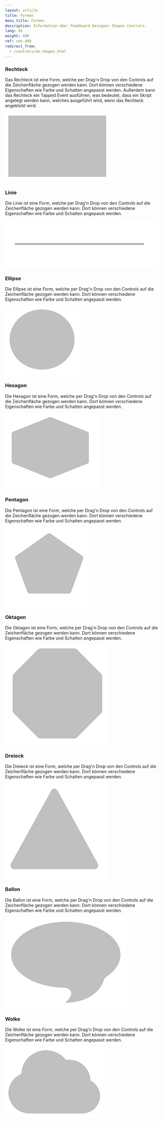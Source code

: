 ```yaml
---
layout: article
title: Formen
menu_title: Formen
description: Information über Peakboard Designer Shapes Controls.
lang: de
weight: 400
ref: con-400
redirect_from:
  - /controls/de-shapes.html
---
```


### Rechteck
Das Rechteck ist eine Form, welche per Drag'n Drop von den Controls auf die Zeichenfläche gezogen werden kann. 
Dort können verschiedene Eigenschaften wie Farbe und Schatten angepasst werden. 
Außerdem kann das Rechteck ein Tapped Event ausführen, was bedeutet, dass ein Skript angelegt werden kann, welches ausgeführt wird, wenn das Rechteck angeklickt wird.

![image_1](/assets/images/Controls/Shapes/rectangle.png)

### Linie
Die Linie ist eine Form, welche per Drag'n Drop von den Controls auf die Zeichenfläche gezogen werden kann. 
Dort können verschiedene Eigenschaften wie Farbe und Schatten angepasst werden.

![image_1](/assets/images/Controls/Shapes/line.png)

### Ellipse
Die Ellipse ist eine Form, welche per Drag'n Drop von den Controls auf die Zeichenfläche gezogen werden kann. 
Dort können verschiedene Eigenschaften wie Farbe und Schatten angepasst werden.

![image_1](/assets/images/Controls/Shapes/ellipse.png)

### Hexagon
Die Hexagon ist eine Form, welche per Drag'n Drop von den Controls auf die Zeichenfläche gezogen werden kann. 
Dort können verschiedene Eigenschaften wie Farbe und Schatten angepasst werden.

![image_1](/assets/images/Controls/Shapes/hexagon.png)

### Pentagon
Die Pentagon ist eine Form, welche per Drag'n Drop von den Controls auf die Zeichenfläche gezogen werden kann. 
Dort können verschiedene Eigenschaften wie Farbe und Schatten angepasst werden.

![image_1](/assets/images/Controls/Shapes/pentagon.png)

### Oktagon
Die Oktagon ist eine Form, welche per Drag'n Drop von den Controls auf die Zeichenfläche gezogen werden kann. 
Dort können verschiedene Eigenschaften wie Farbe und Schatten angepasst werden.

![image_1](/assets/images/Controls/Shapes/octagon.png)

### Dreieck
Die Dreieck ist eine Form, welche per Drag'n Drop von den Controls auf die Zeichenfläche gezogen werden kann. 
Dort können verschiedene Eigenschaften wie Farbe und Schatten angepasst werden.

![image_1](/assets/images/Controls/Shapes/triangle.png)

### Ballon
Die Ballon ist eine Form, welche per Drag'n Drop von den Controls auf die Zeichenfläche gezogen werden kann. 
Dort können verschiedene Eigenschaften wie Farbe und Schatten angepasst werden.

![image_1](/assets/images/Controls/Shapes/balloon.png)

### Wolke
Die Wolke ist eine Form, welche per Drag'n Drop von den Controls auf die Zeichenfläche gezogen werden kann. 
Dort können verschiedene Eigenschaften wie Farbe und Schatten angepasst werden.

![image_1](/assets/images/Controls/Shapes/cloud.png)

